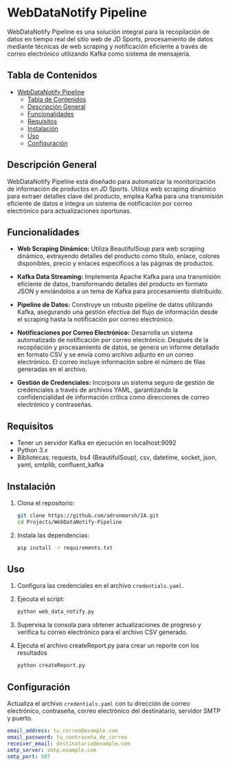 # WebDataNotify Pipeline

WebDataNotify Pipeline es una solución integral para la recopilación de datos en tiempo real del sitio web de JD Sports, procesamiento de datos mediante técnicas de web scraping y notificación eficiente a través de correo electrónico utilizando Kafka como sistema de mensajería.

## Tabla de Contenidos

- [WebDataNotify Pipeline](#webdatanotify-pipeline)
  - [Tabla de Contenidos](#tabla-de-contenidos)
  - [Descripción General](#descripción-general)
  - [Funcionalidades](#funcionalidades)
  - [Requisitos](#requisitos)
  - [Instalación](#instalación)
  - [Uso](#uso)
  - [Configuración](#configuración)

## Descripción General

WebDataNotify Pipeline está diseñado para automatizar la monitorización de información de productos en JD Sports. Utiliza web scraping dinámico para extraer detalles clave del producto, emplea Kafka para una transmisión eficiente de datos e integra un sistema de notificación por correo electrónico para actualizaciones oportunas.

## Funcionalidades

- **Web Scraping Dinámico:** Utiliza BeautifulSoup para web scraping dinámico, extrayendo detalles del producto como título, enlace, colores disponibles, precio y enlaces específicos a las páginas de productos.

- **Kafka Data Streaming:** Implementa Apache Kafka para una transmisión eficiente de datos, transformando detalles del producto en formato JSON y enviándolos a un tema de Kafka para procesamiento distribuido.

- **Pipeline de Datos:** Construye un robusto pipeline de datos utilizando Kafka, asegurando una gestión efectiva del flujo de información desde el scraping hasta la notificación por correo electrónico.

- **Notificaciones por Correo Electrónico:** Desarrolla un sistema automatizado de notificación por correo electrónico. Después de la recopilación y procesamiento de datos, se genera un informe detallado en formato CSV y se envía como archivo adjunto en un correo electrónico. El correo incluye información sobre el número de filas generadas en el archivo.

- **Gestión de Credenciales:** Incorpora un sistema seguro de gestión de credenciales a través de archivos YAML, garantizando la confidencialidad de información crítica como direcciones de correo electrónico y contraseñas.

## Requisitos

- Tener un servidor Kafka en ejecución en localhost:9092
- Python 3.x
- Bibliotecas: requests, bs4 (BeautifulSoup), csv, datetime, socket, json, yaml, smtplib, confluent_kafka

## Instalación

1. Clona el repositorio:

   ```bash
   git clone https://github.com/adronmarsh/IA.git
   cd Projects/WebDataNotify-Pipeline
   ```

2. Instala las dependencias:

   ```bash
   pip install -r requirements.txt
   ```

## Uso

1. Configura las credenciales en el archivo `credentials.yaml`.

2. Ejecuta el script:

   ```bash
   python web_data_notify.py
   ```

3. Supervisa la consola para obtener actualizaciones de progreso y verifica tu correo electrónico para el archivo CSV generado.
   
4. Ejecuta el archivo createReport.py para crear un reporte con los resultados
   
   ```bash
   python createReport.py
   ```

## Configuración

Actualiza el archivo `credentials.yaml` con tu dirección de correo electrónico, contraseña, correo electrónico del destinatario, servidor SMTP y puerto.

```yaml
email_address: tu_correo@example.com
email_password: tu_contraseña_de_correo
receiver_email: destinatario@example.com
smtp_server: smtp.example.com
smtp_port: 587
```